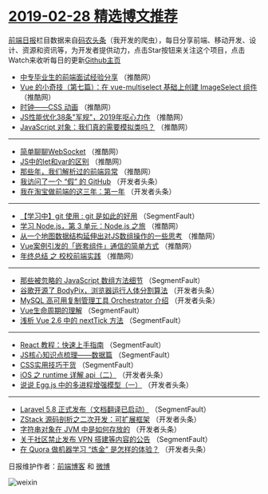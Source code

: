 # [2019-02-28 精选博文推荐](https://toutiao.qdkfweb.cn/date/2019/02/28)

[前端日报](https://qdkfweb.cn/c/news)栏目数据来自[码农头条](https://toutiao.qdkfweb.cn/)（我开发的爬虫），每日分享前端、移动开发、设计、资源和资讯等，为开发者提供动力，点击Star按钮来关注这个项目，点击Watch来收听每日的更新[Github主页](https://github.com/kujian/frontendDaily)
* [中专毕业生的前端面试经验分享](https://toutiao.qdkfweb.cn/102261.html) （推酷网）
* [Vue 的小奇技（第七篇）：在 vue-multiselect 基础上创建 ImageSelect 组件](https://toutiao.qdkfweb.cn/102263.html) （推酷网）
* [时钟——CSS 动画](https://toutiao.qdkfweb.cn/102251.html) （推酷网）
* [JS性能优化38条&quot;军规&quot;，2019年呕心力作](https://toutiao.qdkfweb.cn/102245.html) （推酷网）
* [JavaScript 对象：我们真的需要模拟类吗？](https://toutiao.qdkfweb.cn/102259.html) （推酷网）

***
* [简单聊聊WebSocket](https://toutiao.qdkfweb.cn/102250.html) （推酷网）
* [JS中的let和var的区别](https://toutiao.qdkfweb.cn/102255.html) （推酷网）
* [那些年，我们解析过的前端异常](https://toutiao.qdkfweb.cn/102244.html) （推酷网）
* [我访问了一个 “假” 的 GitHub](https://toutiao.qdkfweb.cn/102208.html) （开发者头条）
* [我在淘宝做前端的这三年：第一年](https://toutiao.qdkfweb.cn/102198.html) （开发者头条）

***
* [【学习中】git 使用 : git 是如此的好用](https://toutiao.qdkfweb.cn/102188.html) （SegmentFault）
* [学习 Node.js，第 3 单元：Node.js 之旅](https://toutiao.qdkfweb.cn/102260.html) （推酷网）
* [从一个地图数据结构延伸出对JS数组操作的一些思考](https://toutiao.qdkfweb.cn/102252.html) （推酷网）
* [Vue案例引发的「嵌套组件」通信的简单方式](https://toutiao.qdkfweb.cn/102257.html) （推酷网）
* [年终总结 之 校校前端实践](https://toutiao.qdkfweb.cn/102246.html) （推酷网）

***
* [那些被忽略的 JavaScript 数组方法细节](https://toutiao.qdkfweb.cn/102185.html) （SegmentFault）
* [谷歌开源了 BodyPix，浏览器运行人体分割算法](https://toutiao.qdkfweb.cn/102232.html) （开发者头条）
* [MySQL 高可用复制管理工具 Orchestrator 介绍](https://toutiao.qdkfweb.cn/102222.html) （开发者头条）
* [Vue生命周期的理解](https://toutiao.qdkfweb.cn/102189.html) （SegmentFault）
* [浅析 Vue 2.6 中的 nextTick 方法](https://toutiao.qdkfweb.cn/102181.html) （SegmentFault）

***
* [React 教程：快速上手指南](https://toutiao.qdkfweb.cn/102183.html) （SegmentFault）
* [JS核心知识点梳理——数据篇](https://toutiao.qdkfweb.cn/102194.html) （SegmentFault）
* [CSS实用技巧干货](https://toutiao.qdkfweb.cn/102184.html) （SegmentFault）
* [iOS 之 runtime 详解 api（二）](https://toutiao.qdkfweb.cn/102206.html) （开发者头条）
* [说说 Egg.js 中的多进程增强模型（一）](https://toutiao.qdkfweb.cn/102220.html) （开发者头条）

***
* [Laravel 5.8 正式发布（文档翻译已启动）](https://toutiao.qdkfweb.cn/102196.html) （SegmentFault）
* [ZStack 源码剖析之二次开发：可扩展框架](https://toutiao.qdkfweb.cn/102231.html) （开发者头条）
* [字符串对象在 JVM 中是如何存放的](https://toutiao.qdkfweb.cn/102207.html) （开发者头条）
* [关于社区禁止发布 VPN 搭建等内容的公告](https://toutiao.qdkfweb.cn/102186.html) （SegmentFault）
* [在 Quora 做机器学习 “炼金” 是怎样的体验？](https://toutiao.qdkfweb.cn/102221.html) （开发者头条）

日报维护作者：[前端博客](https://qdkfweb.cn/) 和 [微博](https://qdkfweb.cn/go/weibo)

![weixin](https://user-images.githubusercontent.com/3055447/38468989-651132ac-3b80-11e8-8e6b-15122322a9d7.png)